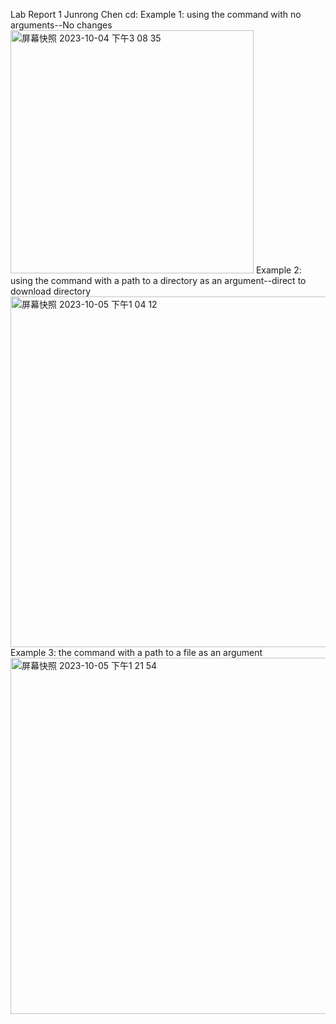 Lab Report 1
Junrong Chen
cd:
Example 1: using the command with no arguments--No changes
<img width="389" alt="屏幕快照 2023-10-04 下午3 08 35" src="https://github.com/JunrongChen2004/CSE15L/assets/122309066/6427e105-318f-4876-b13c-d38449ebf6fb">
Example 2: using the command with a path to a directory as an argument--direct to download directory
<img width="561" alt="屏幕快照 2023-10-05 下午1 04 12" src="https://github.com/JunrongChen2004/CSE15L/assets/122309066/0b922a07-cf1a-4f49-90ff-6fc6a11700a5">
Example 3: the command with a path to a file as an argument
<img width="570" alt="屏幕快照 2023-10-05 下午1 21 54" src="https://github.com/JunrongChen2004/CSE15L/assets/122309066/7afb549d-07a7-40a7-b083-df503b406da7">
